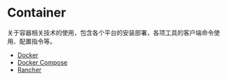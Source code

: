 # Container

关于容器相关技术的使用，包含各个平台的安装部署，各项工具的客户端命令使用、配置指令等。

- [Docker](docker.md)
- [Docker Compose](docker_compose.md)
- [Rancher](rancher.md)
